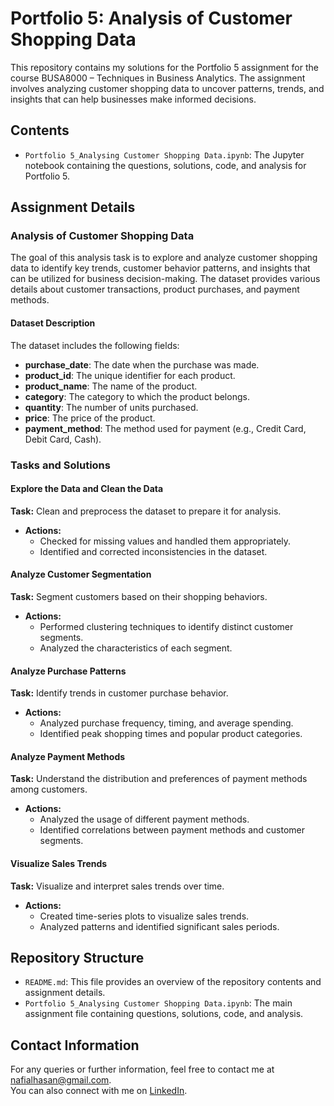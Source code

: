 # Portfolio 5: Analysis of Customer Shopping Data

This repository contains my solutions for the Portfolio 5 assignment for the course BUSA8000 – Techniques in Business Analytics. The assignment involves analyzing customer shopping data to uncover patterns, trends, and insights that can help businesses make informed decisions.

## Contents

- `Portfolio 5_Analysing Customer Shopping Data.ipynb`: The Jupyter notebook containing the questions, solutions, code, and analysis for Portfolio 5.

## Assignment Details

### Analysis of Customer Shopping Data

The goal of this analysis task is to explore and analyze customer shopping data to identify key trends, customer behavior patterns, and insights that can be utilized for business decision-making. The dataset provides various details about customer transactions, product purchases, and payment methods.

#### Dataset Description

The dataset includes the following fields:

- **purchase_date**: The date when the purchase was made.
- **product_id**: The unique identifier for each product.
- **product_name**: The name of the product.
- **category**: The category to which the product belongs.
- **quantity**: The number of units purchased.
- **price**: The price of the product.
- **payment_method**: The method used for payment (e.g., Credit Card, Debit Card, Cash).

### Tasks and Solutions

#### Explore the Data and Clean the Data
**Task:** Clean and preprocess the dataset to prepare it for analysis.
- **Actions:**
  - Checked for missing values and handled them appropriately.
  - Identified and corrected inconsistencies in the dataset.

#### Analyze Customer Segmentation
**Task:** Segment customers based on their shopping behaviors.
- **Actions:**
  - Performed clustering techniques to identify distinct customer segments.
  - Analyzed the characteristics of each segment.

#### Analyze Purchase Patterns
**Task:** Identify trends in customer purchase behavior.
- **Actions:**
  - Analyzed purchase frequency, timing, and average spending.
  - Identified peak shopping times and popular product categories.

#### Analyze Payment Methods
**Task:** Understand the distribution and preferences of payment methods among customers.
- **Actions:**
  - Analyzed the usage of different payment methods.
  - Identified correlations between payment methods and customer segments.

#### Visualize Sales Trends
**Task:** Visualize and interpret sales trends over time.
- **Actions:**
  - Created time-series plots to visualize sales trends.
  - Analyzed patterns and identified significant sales periods.

## Repository Structure

- `README.md`: This file provides an overview of the repository contents and assignment details.
- `Portfolio 5_Analysing Customer Shopping Data.ipynb`: The main assignment file containing questions, solutions, code, and analysis.

## Contact Information

For any queries or further information, feel free to contact me at [nafialhasan@gmail.com](mailto:nafialhasan@gmail.com).  
You can also connect with me on [LinkedIn](https://www.linkedin.com/in/nafialhasan/).
